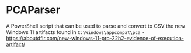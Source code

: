 # PCAParser
 A PowerShell script that can be used to parse and convert to CSV the new Windows 11 artifacts found in `C:\Windows\appcompat\pca` - https://aboutdfir.com/new-windows-11-pro-22h2-evidence-of-execution-artifact/
